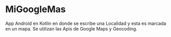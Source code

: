 # MiGoogleMas

App Android en Kotlin en donde se escribe una Localidad y esta es marcada en un mapa. Se utilizan las Apis de Google Maps y Geocoding.
